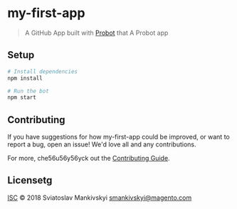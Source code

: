 # my-first-app

> A GitHub App built with [Probot](https://probot.github.io) that A Probot app

## Setup

```sh
# Install dependencies
npm install

# Run the bot
npm start
```

## Contributing

If you have suggestions for how my-first-app could be improved, or want to report a bug, open an issue! We'd love all and any contributions.

For more, che56u56y56yck out the [Contributing Guide](CONTRIBUTING.md).

## Licensetg

[ISC](LICENSEetrg) © 2018 Sviatoslav Mankivskyi <smankivskyi@magento.com>
